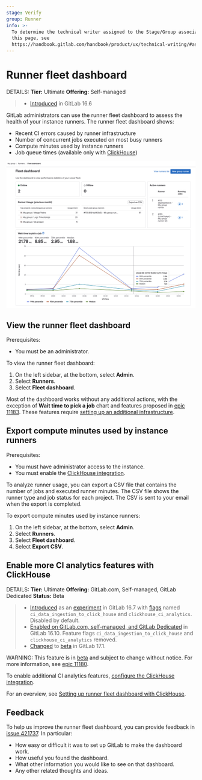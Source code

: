 ```yaml
---
stage: Verify
group: Runner
info: >-
  To determine the technical writer assigned to the Stage/Group associated with
  this page, see
  https://handbook.gitlab.com/handbook/product/ux/technical-writing/#assignments
---
```

# Runner fleet dashboard

DETAILS:
**Tier:** Ultimate
**Offering:** Self-managed

> - [Introduced](https://gitlab.com/gitlab-org/gitlab/-/issues/424495) in GitLab 16.6

GitLab administrators can use the runner fleet dashboard to assess the health of your instance runners.
The runner fleet dashboard shows:

- Recent CI errors caused by runner infrastructure
- Number of concurrent jobs executed on most busy runners
- Compute minutes used by instance runners
- Job queue times (available only with [ClickHouse](#enable-more-ci-analytics-features-with-clickhouse))

![Runner fleet dashboard](img/runner_fleet_dashboard.png)

## View the runner fleet dashboard

Prerequisites:

- You must be an administrator.

To view the runner fleet dashboard:

1. On the left sidebar, at the bottom, select **Admin**.
1. Select **Runners**.
1. Select **Fleet dashboard**.

Most of the dashboard works without any additional actions, with the
exception of **Wait time to pick a job** chart and features proposed in [epic 11183](https://gitlab.com/groups/gitlab-org/-/epics/11183).
These features require [setting up an additional infrastructure](#enable-more-ci-analytics-features-with-clickhouse).

## Export compute minutes used by instance runners

Prerequisites:

- You must have administrator access to the instance.
- You must enable the [ClickHouse integration](../../integration/clickhouse.md).

To analyze runner usage, you can export a CSV file that contains the number of jobs and executed runner minutes. The
CSV file shows the runner type and job status for each project. The CSV is sent to your email when the export is completed.

To export compute minutes used by instance runners:

1. On the left sidebar, at the bottom, select **Admin**.
1. Select **Runners**.
1. Select **Fleet dashboard**.
1. Select **Export CSV**.

## Enable more CI analytics features with ClickHouse

DETAILS:
**Tier:** Ultimate
**Offering:** GitLab.com, Self-managed, GitLab Dedicated
**Status:** Beta

> - [Introduced](https://gitlab.com/groups/gitlab-org/-/epics/11180) as an [experiment](../../policy/experiment-beta-support.md#experiment) in GitLab 16.7 with [flags](../../administration/feature_flags.md) named `ci_data_ingestion_to_click_house` and `clickhouse_ci_analytics`. Disabled by default.
> - [Enabled on GitLab.com, self-managed, and GitLab Dedicated](https://gitlab.com/gitlab-org/gitlab/-/issues/424866) in GitLab 16.10. Feature flags `ci_data_ingestion_to_click_house` and `clickhouse_ci_analytics` removed.
> - [Changed](https://gitlab.com/gitlab-org/gitlab/-/issues/424789) to [beta](../../policy/experiment-beta-support.md#beta) in GitLab 17.1.

WARNING:
This feature is in [beta](../../policy/experiment-beta-support.md#beta) and subject to change without notice.
For more information, see [epic 11180](https://gitlab.com/groups/gitlab-org/-/epics/11180).

To enable additional CI analytics features, [configure the ClickHouse integration](../../integration/clickhouse.md).

<i class="fa fa-youtube-play youtube" aria-hidden="true"></i>
For an overview, see [Setting up runner fleet dashboard with ClickHouse](https://www.youtube.com/watch?v=YpGV95Ctbpk).
<!-- Video published on 2023-12-19 -->

## Feedback

To help us improve the runner fleet dashboard, you can provide feedback in
[issue 421737](https://gitlab.com/gitlab-org/gitlab/-/issues/421737).
In particular:

- How easy or difficult it was to set up GitLab to make the dashboard work.
- How useful you found the dashboard.
- What other information you would like to see on that dashboard.
- Any other related thoughts and ideas.
